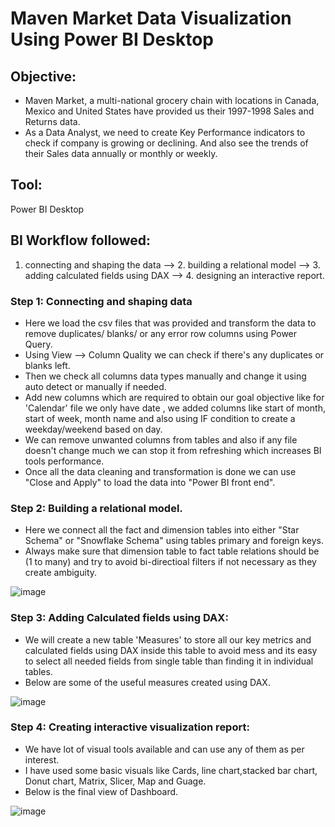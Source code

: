 # Maven Market Data Visualization Using Power BI Desktop


## Objective:
- Maven Market, a multi-national grocery chain with locations in Canada, Mexico and United States have provided us their 1997-1998 Sales and Returns data.
- As a Data Analyst, we need to create Key Performance indicators to check if company is growing or declining. And also see the trends of their Sales data annually or monthly or weekly.

## Tool:
Power BI Desktop

## BI Workflow followed:
1. connecting and shaping the data --> 2. building a relational model --> 3. adding calculated fields using DAX --> 4. designing an interactive report.

### Step 1: Connecting and shaping data
- Here we load the csv files that was provided and transform the data to remove duplicates/ blanks/ or any error row columns using Power Query.
- Using View --> Column Quality we can check if there's any duplicates or blanks left.
- Then we check all columns data types manually and change it using auto detect or manually if needed.
- Add new columns which are required to obtain our goal objective like for 'Calendar' file we only have date , we added columns like start of month, start of week, month name and also using IF condition to create a weekday/weekend based on day.
- We can remove unwanted columns from tables and also if any file doesn't change much we can stop it from refreshing which increases BI tools performance.
- Once all the data cleaning and transformation is done we can use "Close and Apply" to load the data into "Power BI front end".

### Step 2: Building a relational model.
- Here we connect all the fact and dimension tables into either "Star Schema" or "Snowflake Schema" using tables primary and foreign keys.
- Always make sure that dimension table to fact table relations should be (1 to many) and try to avoid bi-directioal filters if not necessary as they create ambiguity.

![image](https://github.com/shubham-shetty12/Maven_Market_Data_Visualization/assets/137090796/a65b7513-02db-4170-b500-d813d122c1d6)


### Step 3: Adding Calculated fields using DAX:
- We will create a new table 'Measures' to store all our key metrics and calculated fields using DAX inside this table to avoid mess and its easy to select all needed fields from single table than finding it in individual tables.
- Below are some of the useful measures created using DAX.

![image](https://github.com/shubham-shetty12/Maven_Market_Data_Visualization/assets/137090796/970799d7-df0e-494e-97df-edf8f55eef46)

### Step 4: Creating interactive visualization report:
- We have lot of visual tools available and can use any of them as per interest.
- I have used some basic visuals like Cards, line chart,stacked bar chart, Donut chart, Matrix, Slicer, Map and Guage.
-  Below is the final view of Dashboard.

![image](https://github.com/shubham-shetty12/Maven_Market_Data_Visualization/assets/137090796/929dc2c5-870a-4d21-b4a3-6c80614ec8f9)

 


 
